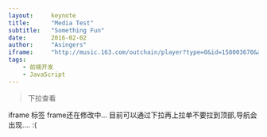 ```yaml
---
layout:     keynote
title:      "Media Test"
subtitle:   "Something Fun"
date:       2016-02-02
author:     "Asingers"
iframe:     "http://music.163.com/outchain/player?type=0&id=158003670&auto=1&height=500"
tags:
    - 前端开发
    - JavaScript
---
```


> 下拉查看

iframe 标签
frame还在修改中...
目前可以通过下拉再上拉单不要拉到顶部,导航会出现.... :(